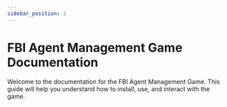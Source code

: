 ```yaml
---
sidebar_position: 1
---
```


# FBI Agent Management Game Documentation

Welcome to the documentation for the FBI Agent Management Game. This guide will help you understand how to install, use, and interact with the game.
